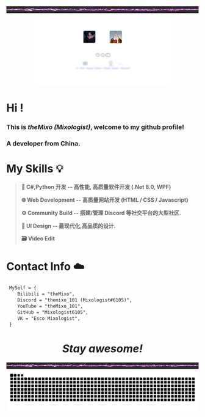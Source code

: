 <div align=center><img src="https://github.com/Mixologist6105/Mixologist6105/blob/main/srcs/thunder_bar.gif"></div>
<div align=center><img src="https://github.com/Mixologist6105/Mixologist6105/blob/main/srcs/trans.png" width="70%" height="70%"></div>

# Hi !
### This is ***theMixo (Mixologist)***, welcome to my github profile!
### A developer from China.

# My Skills 💡  
> **🔩 C#,Python 开发 -- 高性能, 高质量软件开发 (.Net 8.0, WPF)**
> 
> **🌐 Web Development -- 高质量网站开发 (HTML / CSS / Javascript)**
> 
> **⚙️ Community Build -- 搭建/管理 Discord 等社交平台的大型社区.**
> 
> **🔩 UI Design -- 最现代化,高品质的设计.**
> 
> **🗃️ Video Edit**

# Contact Info ☁️
````
 MySelf = {
    Bilibili = "theMixo",
    Discord = "themixo_101 (Mixologist#6105)",
    YouTube = "theMixo_101",
    GitHub = "Mixologist6105",
    VK = "Esco Mixologist",
 }
````

<h1 align="center"><i>Stay awesome!</i></h1>
<div align=center><img src="https://github.com/Mixologist6105/Mixologist6105/blob/main/srcs/thunder_bar.gif"></div>
<div align=center><img src="https://github.com/Mixologist6105/Mixologist6105/blob/main/srcs/grid-snake.svg"></div>
